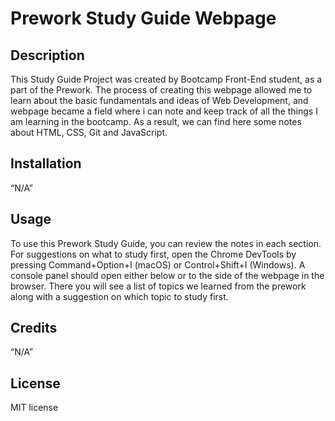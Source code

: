 # Prework Study Guide Webpage

## Description

This Study Guide Project was created by Bootcamp Front-End student, as a part of the Prework. The process of creating this webpage allowed me to learn about the basic fundamentals and ideas of Web Development, and webpage became a field where i can note and keep track of all the things I am learning in the bootcamp. As a result, we can find here some notes about HTML, CSS, Git and JavaScript. 

## Installation

“N/A” 

## Usage

To use this Prework Study Guide, you can review the notes in each section. For suggestions on what to study first, open the Chrome DevTools by pressing Command+Option+I (macOS) or Control+Shift+I (Windows). A console panel should open either below or to the side of the webpage in the browser. There you will see a list of topics we learned from the prework along with a suggestion on which topic to study first.

## Credits

“N/A”

## License

 MIT license
